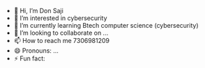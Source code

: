 - 👋 Hi, I’m Don Saji
- 👀 I’m interested in cybersecurity 
- 🌱 I’m currently learning Btech computer science (cybersecurity)
- 💞️ I’m looking to collaborate on ...
- 📫 How to reach me 7306981209
- 😄 Pronouns: ...
- ⚡ Fun fact: 

<!---
donsaji18/donsaji18 is a ✨ special ✨ repository because its `README.md` (this file) appears on your GitHub profile.
You can click the Preview link to take a look at your changes.
--->
